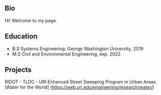 ## Bio
Hi! Welcome to my page. 

## Education

- B.S Systems Engineering: George Washington University, 2019
- M.S Civil and Environmental Engineering, exp. 2022

## Projects

RIDOT - TLDC - URI Enhanced Street Sweeping Program in Urban Areas
[Water for the World] (https://web.uri.edu/engineering/research/water/)
